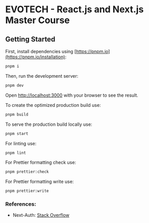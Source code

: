 # EVOTECH - React.js and Next.js Master Course

## Getting Started

First, install dependencies using [https://pnpm.io](https://pnpm.io/installation):

```bash
pnpm i
```

Then, run the development server:

```bash
pnpm dev
```

Open [http://localhost:3000](http://localhost:3000) with your browser to see the result.

To create the optimized production build use:

```bash
pnpm build
```

To serve the production build locally use:

```bash
pnpm start
```

For linting use:

```bash
pnpm lint
```

For Prettier formatting check use:

```bash
pnpm prettier:check
```

For Prettier formatting write use:

```bash
pnpm prettier:write
```

### References:

- Next-Auth: [Stack Overflow](https://stackoverflow.com/questions/78162684/how-to-implement-next-auth-v-5-for-external-api-login-in-next-js-14-and-app-rout)
